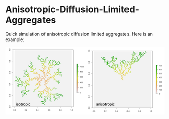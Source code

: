 # Anisotropic-Diffusion-Limited-Aggregates

Quick simulation of anisotropic diffusion limited aggregates. Here is an example:

![Comparison of isotropic and anisotropic diffusion limited aggregate](fractal-generated.png)


